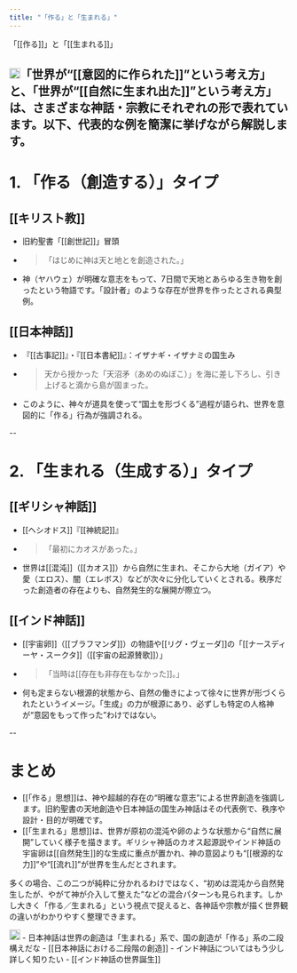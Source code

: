 ```yaml
---
title: "「作る」と「生まれる」"
---
```


「[[作る]]」と「[[生まれる]]」

<img src='https://scrapbox.io/api/pages/nishio/o1 Pro/icon' alt='o1 Pro.icon' height="19.5"/>「世界が“[[意図的に作られた]]”という考え方」と、「世界が“[[自然に生まれ出た]]”という考え方」は、さまざまな神話・宗教にそれぞれの形で表れています。以下、代表的な例を簡潔に挙げながら解説します。
--

# 1. 「作る（創造する）」タイプ

## [[キリスト教]]
- 旧約聖書「[[創世記]]」冒頭
- >  「はじめに神は天と地とを創造された。」
- 神（ヤハウェ）が明確な意志をもって、7日間で天地とあらゆる生き物を創ったという物語です。「設計者」のような存在が世界を作ったとされる典型例。

## [[日本神話]]
- 『[[古事記]]』・『[[日本書紀]]』：イザナギ・イザナミの国生み
- >  天から授かった「天沼矛（あめのぬぼこ）」を海に差し下ろし、引き上げると滴から島が固まった。
- このように、神々が道具を使って“国土を形づくる”過程が語られ、世界を意図的に「作る」行為が強調される。

--

# 2. 「生まれる（生成する）」タイプ

## [[ギリシャ神話]]
- [[ヘシオドス]]『[[神統記]]』
- >  「最初にカオスがあった。」
- 世界は[[混沌]]（[[カオス]]）から自然に生まれ、そこから大地（ガイア）や愛（エロス）、闇（エレボス）などが次々に分化していくとされる。秩序だった創造者の存在よりも、自然発生的な展開が際立つ。

## [[インド神話]]
- [[宇宙卵]]（[[ブラフマンダ]]）の物語や[[リグ・ヴェーダ]]の「[[ナースディーヤ・スークタ]]（[[宇宙の起源賛歌]]）」
- >  「当時は[[存在も非存在もなかった]]。」
- 何も定まらない根源的状態から、自然の働きによって徐々に世界が形づくられたというイメージ。「生成」の力が根源にあり、必ずしも特定の人格神が“意図をもって作った”わけではない。

--

# まとめ

- [[「作る」思想]]は、神や超越的存在の“明確な意志”による世界創造を強調します。旧約聖書の天地創造や日本神話の国生み神話はその代表例で、秩序や設計・目的が明確です。
- [[「生まれる」思想]]は、世界が原初の混沌や卵のような状態から“自然に展開”していく様子を描きます。ギリシャ神話のカオス起源説やインド神話の宇宙卵は[[自然発生]]的な生成に重点が置かれ、神の意図よりも“[[根源的な力]]”や“[[流れ]]”が世界を生んだとされます。

多くの場合、この二つが純粋に分かれるわけではなく、“初めは混沌から自然発生したが、やがて神が介入して整えた”などの混合パターンも見られます。しかし大きく「作る／生まれる」という視点で捉えると、各神話や宗教が描く世界観の違いがわかりやすく整理できます。

<img src='https://scrapbox.io/api/pages/nishio/nishio/icon' alt='nishio.icon' height="19.5"/>
- 日本神話は世界の創造は「生まれる」系で、国の創造が「作る」系の二段構えだな
    - [[日本神話における二段階の創造]]
- インド神話についてはもう少し詳しく知りたい
    - [[インド神話の世界誕生]]